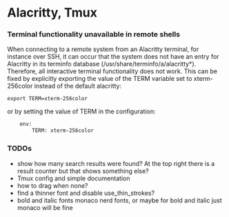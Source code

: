 # Alacritty, Tmux

### Terminal functionality unavailable in remote shells
When connecting to a remote system from an Alacritty terminal, for instance over SSH, it can occur that the system does not have an entry for Alacritty in its terminfo database (/usr/share/terminfo/a/alacritty*). Therefore, all interactive terminal functionality does not work. This can be fixed by explicitly exporting the value of the TERM variable set to xterm-256color instead of the default alacritty:

  `export TERM=xterm-256color`

or by setting the value of TERM in the configuration:

```bash
    env:
        TERM: xterm-256color
```

### TODOs
  - show how many search results were found? At the top right there is a result counter but that shows something else?
  - Tmux config and simple documentation
  - how to drag when none?
  - find a thinner font and disable use_thin_strokes?
  - bold and italic fonts monaco nerd fonts, or maybe for bold and italic just monaco will be fine